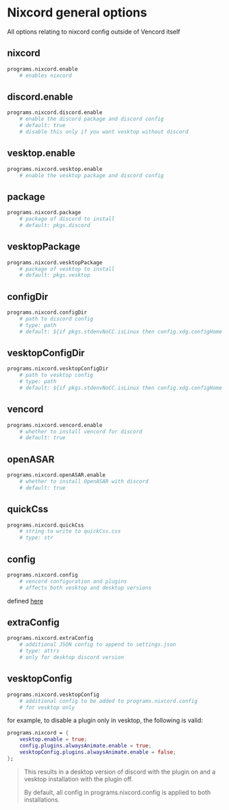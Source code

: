 # Nixcord general options
All options relating to nixcord config outside of Vencord itself

## nixcord
```nix
programs.nixcord.enable
    # enables nixcord
```
## discord.enable
```nix
programs.nixcord.discord.enable
    # enable the discord package and discord config
    # default: true
    # disable this only if you want vesktop without discord
```
## vesktop.enable
```nix
programs.nixcord.vesktop.enable
    # enable the vesktop package and discord config
```
## package
```nix
programs.nixcord.package
    # package of discord to install
    # default: pkgs.discord
```
## vesktopPackage
```nix
programs.nixcord.vesktopPackage
    # package of vesktop to install
    # default: pkgs.vesktop
```
## configDir
```nix
programs.nixcord.configDir
    # path to discord config
    # type: path
    # default: ${if pkgs.stdenvNoCC.isLinux then config.xdg.configHome else "${builtins.getEnv "HOME"}/Library/Application Support"}/Vencord
```
## vesktopConfigDir
```nix
programs.nixcord.vesktopConfigDir
    # path to vesktop config
    # type: path
    # default: ${if pkgs.stdenvNoCC.isLinux then config.xdg.configHome else "${builtins.getEnv "HOME"}/Library/Application Support"}/vesktop
```
## vencord
```nix
programs.nixcord.vencord.enable
    # whether to install vencord for discord
    # default: true
```
## openASAR
```nix
programs.nixcord.openASAR.enable
    # whether to install OpenASAR with discord
    # default: true
```
## quickCss
```nix
programs.nixcord.quickCss
    # string to write to quickCss.css
    # type: str
```
## config
```nix
programs.nixcord.config
    # vencord configuration and plugins
    # affects both vesktop and desktop versions
```
defined [here](./vencord.md)
## extraConfig
```nix
programs.nixcord.extraConfig
    # additional JSON config to append to settings.json
    # type: attrs
    # only for desktop discord version
```
## vesktopConfig
```nix
programs.nixcord.vesktopConfig
    # additional config to be added to programs.nixcord.config
    # for vesktop only
```
for example, to disable a plugin only in vesktop, the following is valid:
```nix
programs.nixcord = {
    vesktop.enable = true;
    config.plugins.alwaysAnimate.enable = true;
    vesktopConfig.plugins.alwaysAnimate.enable = false;
};
```
> This results in a desktop version of discord with the plugin on
> and a vesktop installation with the plugin off.
>
> By default, all config in programs.nixcord.config is applied to both
> installations.
